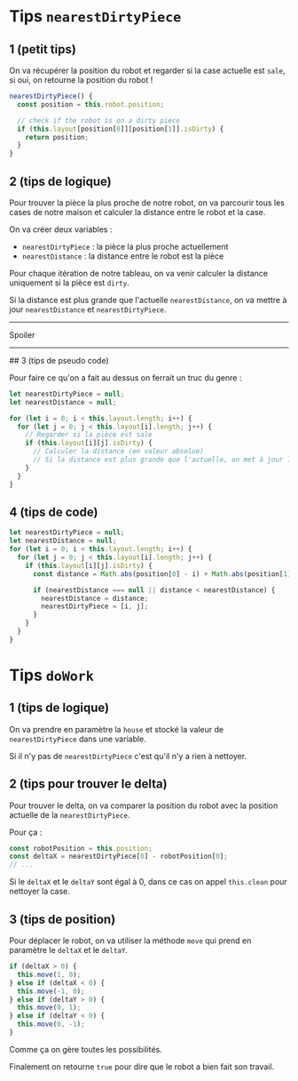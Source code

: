 # Tips `nearestDirtyPiece`

## 1 (petit tips)

On va récupérer la position du robot et regarder si la case actuelle est `sale`, si oui, on retourne la position du robot !

```js
nearestDirtyPiece() {
  const position = this.robot.position;

  // check if the robot is on a dirty piece
  if (this.layout[position[0]][position[1]].isDirty) {
    return position;
  }
}
```

## 2 (tips de logique)

Pour trouver la pièce la plus proche de notre robot, on va parcourir tous les cases de notre maison et calculer la distance entre le robot et la case.

On va créer deux variables :

- `nearestDirtyPiece` : la pièce la plus proche actuellement
- `nearestDistance` : la distance entre le robot est la pièce

Pour chaque itération de notre tableau, on va venir calculer la distance uniquement si la pièce est `dirty`.

Si la distance est plus grande que l'actuelle `nearestDistance`, on va mettre à jour `nearestDistance` et `nearestDirtyPiece`.

---

Spoiler

---

## 3 (tips de pseudo code)

Pour faire ce qu'on a fait au dessus on ferrait un truc du genre :

```js
let nearestDirtyPiece = null;
let nearestDistance = null;

for (let i = 0; i < this.layout.length; i++) {
  for (let j = 0; j < this.layout[i].length; j++) {
    // Regarder si la pièce est sale
    if (this.layout[i][j].isDirty) {
      // Calculer la distance (en valeur absolue)
      // Si la distance est plus grande que l'actuelle, on met à jour les variables
    }
  }
}
```

## 4 (tips de code)

```js
let nearestDirtyPiece = null;
let nearestDistance = null;
for (let i = 0; i < this.layout.length; i++) {
  for (let j = 0; j < this.layout[i].length; j++) {
    if (this.layout[i][j].isDirty) {
      const distance = Math.abs(position[0] - i) + Math.abs(position[1] - j);

      if (nearestDistance === null || distance < nearestDistance) {
        nearestDistance = distance;
        nearestDirtyPiece = [i, j];
      }
    }
  }
}
```

# Tips `doWork`

## 1 (tips de logique)

On va prendre en paramètre la `house` et stocké la valeur de `nearestDirtyPiece` dans une variable.

Si il n'y pas de `nearestDirtyPiece` c'est qu'il n'y a rien à nettoyer.

## 2 (tips pour trouver le delta)

Pour trouver le delta, on va comparer la position du robot avec la position actuelle de la `nearestDirtyPiece`.

Pour ça :

```js
const robotPosition = this.position;
const deltaX = nearestDirtyPiece[0] - robotPosition[0];
// ...
```

Si le `deltaX` et le `deltaY` sont égal à 0, dans ce cas on appel `this.clean` pour nettoyer la case.

## 3 (tips de position)

Pour déplacer le robot, on va utiliser la méthode `move` qui prend en paramètre le `deltaX` et le `deltaY`.

```js
if (deltaX > 0) {
  this.move(1, 0);
} else if (deltaX < 0) {
  this.move(-1, 0);
} else if (deltaY > 0) {
  this.move(0, 1);
} else if (deltaY < 0) {
  this.move(0, -1);
}
```

Comme ça on gère toutes les possibilités.

Finalement on retourne `true` pour dire que le robot a bien fait son travail.
